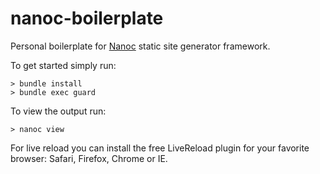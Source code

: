 nanoc-boilerplate
=================

Personal boilerplate for [Nanoc](http://nanoc.ws) static site generator framework.

To get started simply run:

    > bundle install
    > bundle exec guard

To view the output run:

    > nanoc view

For live reload you can install the free LiveReload plugin for your favorite browser: Safari, Firefox, Chrome or IE.
